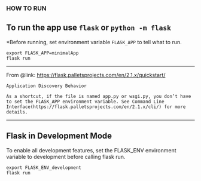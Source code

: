 ### HOW TO RUN

## To run the app use `flask` or `python -m flask`
*Before running, set environment variable `FLASK_APP` to tell what to run.
```
export FLASK_APP=minimalApp
flask run
```

----------------------------------------------------

From @link: https://flask.palletsprojects.com/en/2.1.x/quickstart/

```
Application Discovery Behavior

As a shortcut, if the file is named app.py or wsgi.py, you don’t have to set the FLASK_APP environment variable. See Command Line Interface(https://flask.palletsprojects.com/en/2.1.x/cli/) for more details.
```

----------------------------------------------------

## Flask in Development Mode
To enable all development features, set the FLASK_ENV environment variable to development before calling flask run.
```
export FLASK_ENV_development
flask run
```